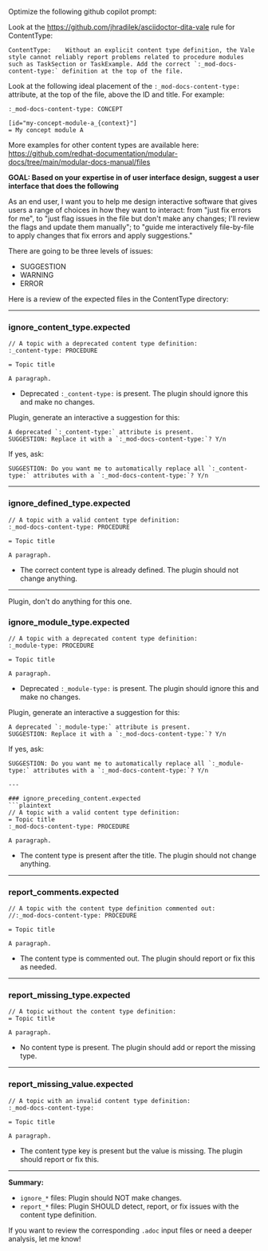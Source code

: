 Optimize the following github copilot prompt:

Look at the https://github.com/jhradilek/asciidoctor-dita-vale rule for ContentType:
```
ContentType:	Without an explicit content type definition, the Vale style cannot reliably report problems related to procedure modules such as TaskSection or TaskExample. Add the correct `:_mod-docs-content-type:` definition at the top of the file.
```

Look at the following ideal placement of the `:_mod-docs-content-type: ` attribute, at the top of the file, above the ID and title. For example:

```
:_mod-docs-content-type: CONCEPT

[id="my-concept-module-a_{context}"]
= My concept module A

```

More examples for other content types are available here:  https://github.com/redhat-documentation/modular-docs/tree/main/modular-docs-manual/files

**GOAL: Based on your expertise in of user interface design, suggest a user interface that does the following**

As an end user, I want you to help me design interactive software that gives users a range of choices in how they want to interact: from "just fix errors for me", to "just flag issues in the file but don't make any changes; I'll review the flags and update them manually"; to "guide me interactively file-by-file to apply changes that fix errors and apply suggestions."   

There are going to be three levels of issues:
- SUGGESTION
- WARNING 
- ERROR

Here is a review of the expected files in the ContentType directory:

---

### ignore_content_type.expected
```plaintext
// A topic with a deprecated content type definition:
:_content-type: PROCEDURE

= Topic title

A paragraph.
```
- Deprecated `:_content-type:` is present. The plugin should ignore this and make no changes.

Plugin, generate an interactive a suggestion for this: 
```
A deprecated `:_content-type:` attribute is present. 
SUGGESTION: Replace it with a `:_mod-docs-content-type:`? Y/n
```
If yes, ask:
```
SUGGESTION: Do you want me to automatically replace all `:_content-type:` attributes with a `:_mod-docs-content-type:`? Y/n
```

---

### ignore_defined_type.expected
```plaintext
// A topic with a valid content type definition:
:_mod-docs-content-type: PROCEDURE

= Topic title

A paragraph.
```
- The correct content type is already defined. The plugin should not change anything.

---

Plugin, don't do anything for this one.

### ignore_module_type.expected
```plaintext
// A topic with a deprecated content type definition:
:_module-type: PROCEDURE

= Topic title

A paragraph.
```
- Deprecated `:_module-type:` is present. The plugin should ignore this and make no changes.


Plugin, generate an interactive a suggestion for this: 
```
A deprecated `:_module-type:` attribute is present. 
SUGGESTION: Replace it with a `:_mod-docs-content-type:`? Y/n
```
If yes, ask:
```
SUGGESTION: Do you want me to automatically replace all `:_module-type:` attributes with a `:_mod-docs-content-type:`? Y/n

---

### ignore_preceding_content.expected
```plaintext
// A topic with a valid content type definition:
= Topic title
:_mod-docs-content-type: PROCEDURE

A paragraph.
```
- The content type is present after the title. The plugin should not change anything.

---

### report_comments.expected
```plaintext
// A topic with the content type definition commented out:
//:_mod-docs-content-type: PROCEDURE

= Topic title

A paragraph.
```
- The content type is commented out. The plugin should report or fix this as needed.

---

### report_missing_type.expected
```plaintext
// A topic without the content type definition:
= Topic title

A paragraph.
```
- No content type is present. The plugin should add or report the missing type.

---

### report_missing_value.expected
```plaintext
// A topic with an invalid content type definition:
:_mod-docs-content-type:

= Topic title

A paragraph.
```
- The content type key is present but the value is missing. The plugin should report or fix this.

---

**Summary:**  
- `ignore_*` files: Plugin should NOT make changes.
- `report_*` files: Plugin SHOULD detect, report, or fix issues with the content type definition.

If you want to review the corresponding `.adoc` input files or need a deeper analysis, let me know!